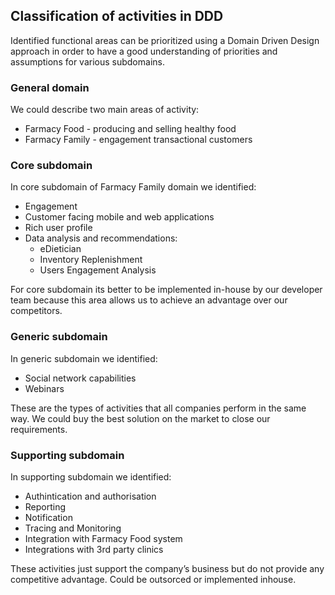 ## Classification of activities in DDD
Identified functional areas can be prioritized using a Domain Driven Design approach in order to have a good understanding of priorities and assumptions for various subdomains.

### General domain
We could describe two main areas of activity:
* Farmacy Food - producing and selling healthy food
* Farmacy Family - engagement transactional customers

### Core subdomain
In core subdomain of Farmacy Family domain we identified:
* Engagement
* Customer facing mobile and web applications
* Rich user profile
* Data analysis and recommendations:
    * eDietician
    * Inventory Replenishment
    * Users Engagement Analysis

For core subdomain its better to be implemented in-house by our developer team because this area allows us to achieve an advantage over our competitors. 

### Generic subdomain
In generic subdomain we identified:
* Social network capabilities
* Webinars

These are the types of activities that all companies perform in the same way. We could buy the best solution on the market to close our requirements.


### Supporting subdomain
In supporting subdomain we identified:
* Authintication and authorisation
* Reporting 
* Notification 
* Tracing and Monitoring
* Integration with Farmacy Food system
* Integrations with 3rd party clinics

These activities just support the company’s business but do not provide any competitive advantage. Could be outsorced or implemented inhouse.
